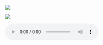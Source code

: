 


![](https://onedrive.gimhoy.com/sharepoint/aHR0cHM6Ly92ZXJuYWxsb3ZlLW15LnNoYXJlcG9pbnQuY29tLzppOi9nL3BlcnNvbmFsL3ZlcmFub19iZXN1bm55X3RvcC9FWW5lTEs1N0NkRktxY0ZoRVpLMXpSd0JBOVd3b2U5eXcwRWRnc2Y2aWhNSE9nP2U9d1lJNDVy.jpg)

![](https://onedrive.gimhoy.com/sharepoint/aHR0cHM6Ly92ZXJuYWxsb3ZlLW15LnNoYXJlcG9pbnQuY29tLzp1Oi9nL3BlcnNvbmFsL3ZlcmFub19iZXN1bm55X3RvcC9FU01DbGZkV0lGSlBwUFhfem5CbTZMSUItRWFSX0ppamhzcmNVU2lJbFhPeTdBP2U9cXM1RFBY.heic)

<audio src="https://onedrive.gimhoy.com/sharepoint/aHR0cHM6Ly92ZXJuYWxsb3ZlLW15LnNoYXJlcG9pbnQuY29tLzp1Oi9nL3BlcnNvbmFsL3ZlcmFub19iZXN1bm55X3RvcC9FVks5X3pmRE0tOUhuZUNYbW9zb0lwOEJOMnlQUUNrOGFzbHc2VTF0WTVENndBP2U9YnN6MGhY.mp3" loop controls></audio>


